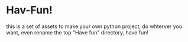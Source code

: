 # Hav-Fun!
this is a set of assets to make your own python project, do whterver you want, even rename the top "Have fun" directory, have fun!
